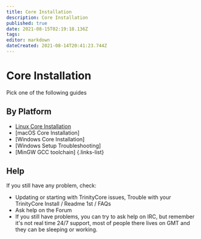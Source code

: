 ```yaml
---
title: Core Installation
description: Core Installation
published: true
date: 2021-08-15T02:19:18.136Z
tags: 
editor: markdown
dateCreated: 2021-08-14T20:41:23.744Z
---
```


# Core Installation

Pick one of the following guides

## By Platform
- [Linux Core Installation](install/Core-Installation/linux-core-installation)
- [macOS Core Installation]
- [Windows Core Installation]
- [Windows Setup Troubleshooting]
- [MinGW GCC toolchain]
{.links-list}

## Help

If you still have any problem, check:

- Updating or starting with TrinityCore issues, Trouble with your TrinityCore Install / Readme 1st / FAQs
- Ask help on the Forum
- If you still have problems, you can try to ask help on IRC, but remember it's not real time 24/7 support, most of people there lives on GMT and they can be sleeping or working.